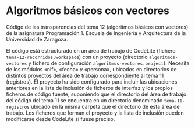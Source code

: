 # Algoritmos básicos con vectores

Código de las transparencias del tema 12 (algoritmos básicos con vectores) de la asignatura Programación 1. Escuela de Ingeniería y Arquitectura de la Universidad de Zaragoza.

El código está estructurado en un área de trabajo de CodeLite (fichero `tema-12-recorridos.workspace`) con un proyecto (directorio `algoritmos-vectores` y fichero de configuración `algoritmos-vectores.project`). Necesita de los módulos «nif», «fecha» y «persona», ubicados en directorios de distintos proyectos del área de trabajo correspondiente al tema 11 (registros). El proyecto ha sido configurado para incluir las ubicaciones anteriores en la lista de inclusión de ficheros de interfaz y los propios ficheros de código fuente, suponiendo que el directorio del área de trabajo del código del tema 11 se encuentra en un directorio denominado `tema-11-registros` ubicado en la misma carpeta que el directorio de esta área de trabajo. Los ficheros que forman el proyecto y la lista de inclusión pueden modificarse desde CodeLite si fuese preciso.
